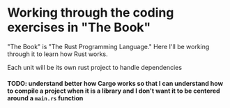 # Working through the coding exercises in "The Book"

"The Book" is "The Rust Programming Language." Here I'll be working through it to learn how Rust works.

Each unit will be its own rust project to handle dependencies

#### TODO: understand better how Cargo works so that I can understand how to compile a project when it is a library and I don't want it to be centered around a `main.rs` function